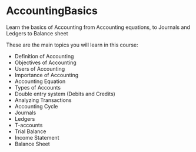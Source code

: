 # AccountingBasics
Learn the basics of Accounting from Accounting equations, to Journals and Ledgers to Balance sheet

These are the main topics you will learn in this course:
- Definition of Accounting
- Objectives of Accounting
- Users of Accounting
- Importance of Accounting
- Accounting Equation
- Types of Accounts
- Double entry system (Debits and Credits)
- Analyzing Transactions
- Accounting Cycle
- Journals
- Ledgers
- T-accounts
- Trial Balance
- Income Statement
- Balance Sheet
